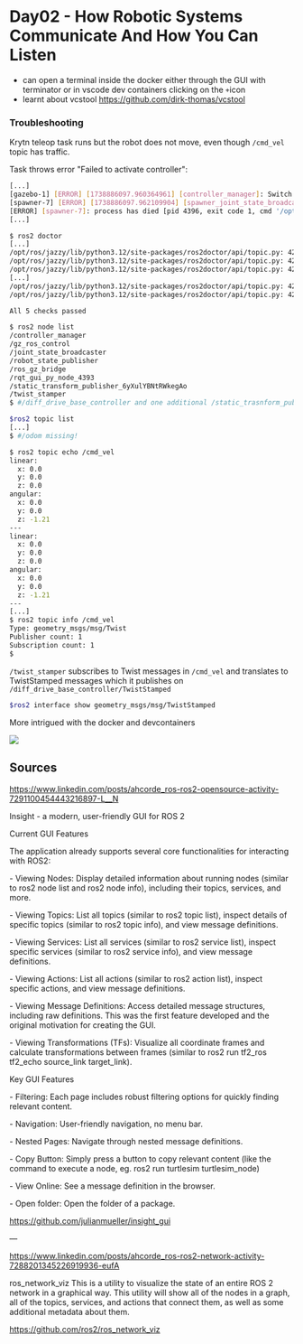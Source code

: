 # Day02 - How Robotic Systems Communicate And How You Can Listen

* can open a terminal inside the docker either through the GUI with terminator or in vscode dev containers clicking on the `+`icon 
* learnt about vcstool https://github.com/dirk-thomas/vcstool

### Troubleshooting

Krytn teleop task runs but the robot does not move, even though `/cmd_vel` topic has traffic. 

Task throws error "Failed to activate controller":

````bash
[...]
[gazebo-1] [ERROR] [1738886097.960364961] [controller_manager]: Switch controller timed out after 5.000000 seconds!
[spawner-7] [ERROR] [1738886097.962109904] [spawner_joint_state_broadcaster]: Failed to activate controller
[ERROR] [spawner-7]: process has died [pid 4396, exit code 1, cmd '/opt/ros/jazzy/lib/controller_manager/spawner joint_state_broadcaster diff_drive_base_controller --ros-args'].
[...]
````

```bash
$ ros2 doctor
[...]
/opt/ros/jazzy/lib/python3.12/site-packages/ros2doctor/api/topic.py: 42: UserWarning: Publisher without subscriber detected on /diff_drive_base_controller/cmd_vel.
/opt/ros/jazzy/lib/python3.12/site-packages/ros2doctor/api/topic.py: 42: UserWarning: Publisher without subscriber detected on /dynamic_joint_states.
/opt/ros/jazzy/lib/python3.12/site-packages/ros2doctor/api/topic.py: 42: UserWarning: Publisher without subscriber detected on /joint_state_broadcaster/transition_event.
[...]
/opt/ros/jazzy/lib/python3.12/site-packages/ros2doctor/api/topic.py: 42: UserWarning: Publisher without subscriber detected on /tf.
/opt/ros/jazzy/lib/python3.12/site-packages/ros2doctor/api/topic.py: 42: UserWarning: Publisher without subscriber detected on /tf_static.

All 5 checks passed

$ ros2 node list
/controller_manager
/gz_ros_control
/joint_state_broadcaster
/robot_state_publisher
/ros_gz_bridge
/rqt_gui_py_node_4393
/static_transform_publisher_6yXulYBNtRWkegAo
/twist_stamper
$ #/diff_drive_base_controller and one additional /static_trasnform_publisher_XXX are missing!

$ros2 topic list
[...]
$ #/odom missing!
```

```bash
$ ros2 topic echo /cmd_vel
linear:
  x: 0.0
  y: 0.0
  z: 0.0
angular:
  x: 0.0
  y: 0.0
  z: -1.21
---
linear:
  x: 0.0
  y: 0.0
  z: 0.0
angular:
  x: 0.0
  y: 0.0
  z: -1.21
---
[...]
$ ros2 topic info /cmd_vel
Type: geometry_msgs/msg/Twist
Publisher count: 1
Subscription count: 1
$ 
```

`/twist_stamper` subscribes to Twist messages in `/cmd_vel` and translates to TwistStamped messages which it publishes on `/diff_drive_base_controller/TwistStamped`  

```bash
$ros2 interface show geometry_msgs/msg/TwistStamped

```

More intrigued with the docker and devcontainers

![](/home/mhered/RoboticsChallenge/assets/krytn_rqt_graph.png)

## Sources

https://www.linkedin.com/posts/ahcorde_ros-ros2-opensource-activity-7291100454443216897-L__N

Insight - a modern, user-friendly GUI for ROS 2

Current GUI Features

The application already supports several core functionalities for interacting with ROS2:

 \- Viewing Nodes: Display detailed information about running nodes  (similar to ros2 node list and ros2 node info), including their topics,  services, and more.

 \- Viewing Topics: List all topics (similar to ros2 topic list),  inspect details of specific topics (similar to ros2 topic info), and  view message definitions.

 \- Viewing Services: List all services (similar to ros2 service  list), inspect specific services (similar to ros2 service info), and  view message definitions.

 \- Viewing Actions: List all actions (similar to ros2 action list), inspect specific actions, and view message definitions.

 \- Viewing Message Definitions: Access detailed message structures, including raw definitions. This was the first feature developed and the original motivation for creating the GUI.

 \- Viewing Transformations (TFs): Visualize all coordinate frames  and calculate transformations between frames (similar to ros2 run  tf2_ros tf2_echo source_link target_link).

Key GUI Features

 \- Filtering: Each page includes robust filtering options for quickly finding relevant content.

 \- Navigation: User-friendly navigation, no menu bar.

 \- Nested Pages: Navigate through nested message definitions.

 \- Copy Button: Simply press a button to copy relevant content  (like the command to execute a node, eg. ros2 run turtlesim  turtlesim_node)

 \- View Online: See a message definition in the browser.

 \- Open folder: Open the folder of a package.

https://github.com/julianmueller/insight_gui

—

https://www.linkedin.com/posts/ahcorde_ros-ros2-network-activity-7288201345226919936-eufA

ros_network_viz This is a utility to visualize the state of an  entire ROS 2 network in a graphical way. This utility will show all of  the nodes in a graph, all of the topics, services, and actions that  connect them, as well as some additional metadata about them.

https://github.com/ros2/ros_network_viz
